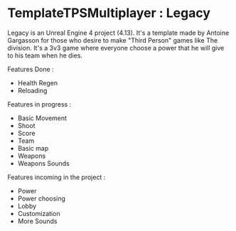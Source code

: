 # TemplateTPSMultiplayer : Legacy

Legacy is an Unreal Engine 4 project (4.13). It's a template made by Antoine Gargasson for those who desire to make "Third Person" games like The division. It's a 3v3 game where everyone choose a power that he will give to his team when he dies.

Features Done :

  - Health Regen
  - Reloading

Features in progress :

  - Basic Movement
  - Shoot
  - Score
  - Team
  - Basic map
  - Weapons
  - Weapons Sounds

Features incoming in the project :

  - Power
  - Power choosing
  - Lobby 
  - Customization
  - More Sounds